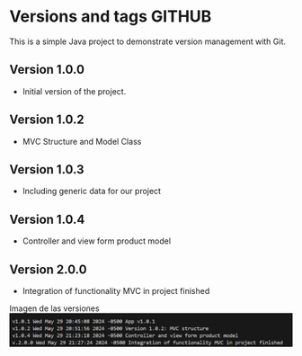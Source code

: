 # Versions and tags GITHUB
This is a simple Java project to demonstrate version management with Git.

## Version 1.0.0
- Initial version of the project.

## Version 1.0.2
- MVC Structure and Model Class
## Version 1.0.3
- Including generic data for our project
## Version 1.0.4
- Controller and view form product model
## Version 2.0.0
- Integration of functionality MVC in project finished

Imagen de las versiones
![Example Image](img/logsTags.png)

